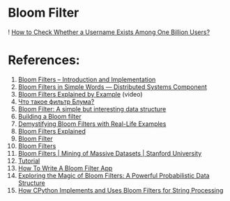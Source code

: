 # Bloom Filter

! [How to Check Whether a Username Exists Among One Billion Users?](https://medium.com/javarevisited/interview-how-to-check-whether-a-username-exists-among-one-billion-users-ffa0d0522998)

# References:

1. [Bloom Filters – Introduction and Implementation](https://www.geeksforgeeks.org/bloom-filters-introduction-and-python-implementation/)
2. [Bloom Filters in Simple Words — Distributed Systems Component](https://medium.com/javarevisited/bloom-filters-in-simple-words-distributed-systems-component-831c620f1d59)
3. [Bloom Filters Explained by Example](https://www.youtube.com/watch?v=gBygn3cVP80&list=PLQnljOFTspQXjD0HOzN7P2tgzu7scWpl2&index=11) (video)
4. [Что такое фильтр Блума?](https://habr.com/ru/company/otus/blog/541378/)
5. [Bloom Filter: A simple but interesting data structure](https://medium.datadriveninvestor.com/bloom-filter-a-simple-but-interesting-data-structure-37fd53b11606)
6. [Building a Bloom filter](https://luminousmen.com/post/building-a-bloom-filter)
7. [Demystifying Bloom Filters with Real-Life Examples](https://medium.com/@abhishekranjandev/demystifying-bloom-filters-with-real-life-examples-b66db7e37b37)
8. [Bloom Filters Explained](https://levelup.gitconnected.com/bloom-filters-explained-217e6c7df3f7)
9. [Bloom Filter](https://vishalrana9915.medium.com/bloom-filter-325cb903bfca)
10. [Bloom Filters](https://www.youtube.com/watch?v=-SuTGoFYjZs)
11. [Bloom Filters | Mining of Massive Datasets | Stanford University](https://www.youtube.com/watch?v=qBTdukbzc78)
12. [Tutorial](http://billmill.org/bloomfilter-tutorial/)
13. [How To Write A Bloom Filter App](http://blog.michaelschmatz.com/2016/04/11/how-to-write-a-bloom-filter-cpp/)
14. [Exploring the Magic of Bloom Filters: A Powerful Probabilistic Data Structure](https://medium.com/@sagar.pndt305/exploring-the-magic-of-bloom-filters-a-powerful-probabilistic-data-structure-2d9a90fcee4f)
15. [How CPython Implements and Uses Bloom Filters for String Processing](https://codeconfessions.substack.com/p/cpython-bloom-filter-usage)